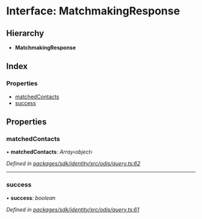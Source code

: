 # Interface: MatchmakingResponse

## Hierarchy

* **MatchmakingResponse**

## Index

### Properties

* [matchedContacts](_odis_query_.matchmakingresponse.md#matchedcontacts)
* [success](_odis_query_.matchmakingresponse.md#success)

## Properties

###  matchedContacts

• **matchedContacts**: *Array‹object›*

*Defined in [packages/sdk/identity/src/odis/query.ts:62](https://github.com/medhak1/celo-monorepo/blob/master/packages/sdk/identity/src/odis/query.ts#L62)*

___

###  success

• **success**: *boolean*

*Defined in [packages/sdk/identity/src/odis/query.ts:61](https://github.com/medhak1/celo-monorepo/blob/master/packages/sdk/identity/src/odis/query.ts#L61)*
